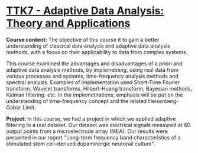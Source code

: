 # [TTK7 - Adaptive Data Analysis: Theory and Applications](https://www.itk.ntnu.no/emner/fordypning/TTK7)

**Course content:** The objective of this course it to gain a better understanding of classical data analysis and adaptive data analysis methods, with a focus on their applicability to data from complex systems.

This course examined the advantages and disadvantages of a priori and adaptive data analysis methods, by implemetning, using real data from various processes and systems, time-frequency analysis methods and spectral analysis. Examples of implementation used Short-Time Fourier transform, Wavelet transforms, Hilbert-Huang transform, Bayesian methods, Kalman filtering. etc. In the implemetnations, emphasis will be put on the understanding of time-frequency concept and the related Heisenberg-Gabor Limit.

**Project:** In this course, we had a project in which we applied adaptive filtering to a real dataset. Our dataset was electrical signals measured at 60 output points from a microelectrode array (MEA). Our results were presented in our report "Long-term frequency band characteristics of a stimulated stem cell-derived dopaminergic neuronal culture".
